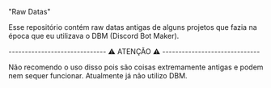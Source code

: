"Raw Datas"

Esse repositório contém raw datas antigas de alguns projetos que fazia na época que eu utilizava o DBM (Discord Bot Maker).

------------------------------ ⚠ ATENÇÃO ⚠ ------------------------------

Não recomendo o uso disso pois são coisas extremamente antigas e podem nem sequer funcionar. 
Atualmente já não utilizo DBM. 
